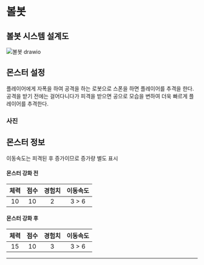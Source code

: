 # 볼봇

## 볼봇 시스템 설계도
![볼봇 drawio](https://github.com/ACEDIA2567/CityGun/assets/101154683/f154a522-b019-44a5-a194-aa291e05cb95)

## 몬스터 설정
플레이어에게 자폭을 하여 공격을 하는 로봇으로 스폰을 하면 플레이어를 추격을 한다.   
공격을 받기 전에는 걸어다니다가 피격을 받으면 공으로 모습을 변하여 더욱 빠르게 플레이어를 추격한다.

### 사진

## 몬스터 정보
이동속도는 피격된 후 증가이므로 증가량 별도 표시
#### 몬스터 강화 전
|체력|점수|경험치|이동속도|
|:---:|:---:|:---:|:---:|
|10|10|2|3 > 6|

#### 몬스터 강화 후
|체력|점수|경험치|이동속도|
|:---:|:---:|:---:|:---:|
|15|10|3|3 > 6|

<hr>

